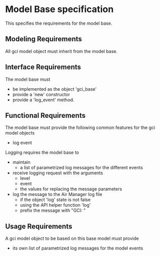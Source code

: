 # Model Base specification

This specifies the requirements for the model base.

## Modeling Requirements

All gci model object must inherit from the model base.

## Interface Requirements

The model base must 
- be implemented as the object 'gci_base'
- provide a 'new' constructor
- provide a 'log_event' method.

## Functional Requirements

The model base must provide the following common features for the gci model objects
- log event

Logging requires the model base to
- maintain 
  - a list of parametrized log messages for the different events
- receive logging request with the arguments
  - level
  - event
  - the values for replacing the message parameters
- log the message to the Air Manager log file
  - if the object 'log' state is not false
  - using the API helper function 'log'
  - prefix the message with "GCI: "

## Usage Requirements

A gci model object to be based on this base model must provide
- its own list of parametrized log messages for the model events
